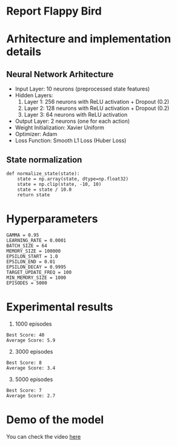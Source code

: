 # Report Flappy Bird

# Arhitecture and implementation details

## Neural Network Arhitecture
- Input Layer: 10 neurons (preprocessed state features)
- Hidden Layers:
  1. Layer 1: 256 neurons with ReLU activation + Dropout (0.2)
  2. Layer 2: 128 neurons with ReLU activation + Dropout (0.2)
  3. Layer 3: 64 neurons with ReLU activation
- Output Layer: 2 neurons (one for each action)
- Weight Initialization: Xavier Uniform
- Optimizer: Adam
- Loss Function: Smooth L1 Loss (Huber Loss)

## State normalization
```
def normalize_state(state):
    state = np.array(state, dtype=np.float32)
    state = np.clip(state, -10, 10)
    state = state / 10.0
    return state
```

# Hyperparameters
```
GAMMA = 0.95
LEARNING_RATE = 0.0001
BATCH_SIZE = 64
MEMORY_SIZE = 100000
EPSILON_START = 1.0
EPSILON_END = 0.01
EPSILON_DECAY = 0.9995
TARGET_UPDATE_FREQ = 100
MIN_MEMORY_SIZE = 1000
EPISODES = 5000
```

# Experimental results
1. 1000 episodes
```
Best Score: 40
Average Score: 5.9
```
2. 3000 episodes
```
Best Score: 8
Average Score: 3.4
```  
3. 5000 episodes
```
Best Score: 7
Average Score: 2.7
```
# Demo of the model

You can check the video [here](https://drive.google.com/file/d/1Hl-s5D3B5loXBrH7-eEEbVxEAFn-mxTB/view?usp=sharing)

